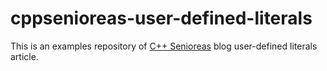 # cppsenioreas-user-defined-literals
This is an examples repository of [C++ Senioreas](https://cppsenioreas.wordpress.com/) blog user-defined literals article.